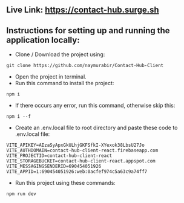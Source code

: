 ## Live Link: https://contact-hub.surge.sh

## Instructions for setting up and running the application locally:

- Clone / Download the project using:
```terminal
git clone https://github.com/naymurabir/Contact-Hub-Client 
```
- Open the project in terminal.
- Run this command to install the project:
```terminal
npm i 
```
- If there occurs any error, run this command, otherwise skip this:
```terminal
npm i --f 
```

- Create an .env.local file to root directory and paste these code to .env.local file: 
```terminal
VITE_APIKEY=AIzaSyApxGkULhjGKFSfkI-XYexok38LbsU27Jo
VITE_AUTHDOMAIN=contact-hub-client-react.firebaseapp.com
VITE_PROJECTID=contact-hub-client-react
VITE_STORAGEBUCKET=contact-hub-client-react.appspot.com
VITE_MESSAGINGSENDERID=690454051926
VITE_APPID=1:690454051926:web:0acfef974c5a63c9a74ff7
```

- Run this project using these commands: 
```terminal
npm run dev
```



